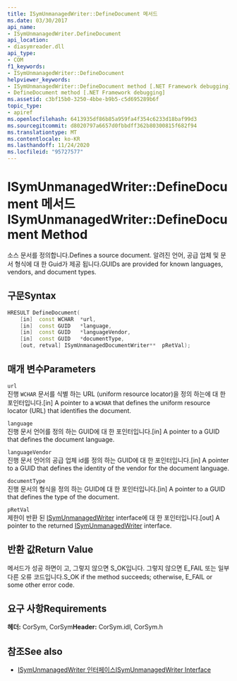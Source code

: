 ```yaml
---
title: ISymUnmanagedWriter::DefineDocument 메서드
ms.date: 03/30/2017
api_name:
- ISymUnmanagedWriter.DefineDocument
api_location:
- diasymreader.dll
api_type:
- COM
f1_keywords:
- ISymUnmanagedWriter::DefineDocument
helpviewer_keywords:
- ISymUnmanagedWriter::DefineDocument method [.NET Framework debugging]
- DefineDocument method [.NET Framework debugging]
ms.assetid: c3bf15b0-3250-4bbe-b9b5-c5d695289b6f
topic_type:
- apiref
ms.openlocfilehash: 6413935df86b85a959fa4f354c6233d18baf99d3
ms.sourcegitcommit: d8020797a6657d0fbbdff362b80300815f682f94
ms.translationtype: MT
ms.contentlocale: ko-KR
ms.lasthandoff: 11/24/2020
ms.locfileid: "95727577"
---
```

# <a name="isymunmanagedwriterdefinedocument-method"></a><span data-ttu-id="de7b9-102">ISymUnmanagedWriter::DefineDocument 메서드</span><span class="sxs-lookup"><span data-stu-id="de7b9-102">ISymUnmanagedWriter::DefineDocument Method</span></span>

<span data-ttu-id="de7b9-103">소스 문서를 정의합니다.</span><span class="sxs-lookup"><span data-stu-id="de7b9-103">Defines a source document.</span></span> <span data-ttu-id="de7b9-104">알려진 언어, 공급 업체 및 문서 형식에 대 한 Guid가 제공 됩니다.</span><span class="sxs-lookup"><span data-stu-id="de7b9-104">GUIDs are provided for known languages, vendors, and document types.</span></span>  
  
## <a name="syntax"></a><span data-ttu-id="de7b9-105">구문</span><span class="sxs-lookup"><span data-stu-id="de7b9-105">Syntax</span></span>  
  
```cpp  
HRESULT DefineDocument(  
    [in]  const WCHAR  *url,  
    [in]  const GUID   *language,  
    [in]  const GUID   *languageVendor,  
    [in]  const GUID   *documentType,  
    [out, retval] ISymUnmanagedDocumentWriter**  pRetVal);  
```  
  
## <a name="parameters"></a><span data-ttu-id="de7b9-106">매개 변수</span><span class="sxs-lookup"><span data-stu-id="de7b9-106">Parameters</span></span>  

 `url`  
 <span data-ttu-id="de7b9-107">진행 `WCHAR` 문서를 식별 하는 URL (uniform resource locator)을 정의 하는에 대 한 포인터입니다.</span><span class="sxs-lookup"><span data-stu-id="de7b9-107">[in] A pointer to a `WCHAR` that defines the uniform resource locator (URL) that identifies the document.</span></span>  
  
 `language`  
 <span data-ttu-id="de7b9-108">진행 문서 언어를 정의 하는 GUID에 대 한 포인터입니다.</span><span class="sxs-lookup"><span data-stu-id="de7b9-108">[in] A pointer to a GUID that defines the document language.</span></span>  
  
 `languageVendor`  
 <span data-ttu-id="de7b9-109">진행 문서 언어의 공급 업체 id를 정의 하는 GUID에 대 한 포인터입니다.</span><span class="sxs-lookup"><span data-stu-id="de7b9-109">[in] A pointer to a GUID that defines the identity of the vendor for the document language.</span></span>  
  
 `documentType`  
 <span data-ttu-id="de7b9-110">진행 문서의 형식을 정의 하는 GUID에 대 한 포인터입니다.</span><span class="sxs-lookup"><span data-stu-id="de7b9-110">[in] A pointer to a GUID that defines the type of the document.</span></span>  
  
 `pRetVal`  
 <span data-ttu-id="de7b9-111">제한이 반환 된 [ISymUnmanagedWriter](isymunmanagedwriter-interface.md) interface에 대 한 포인터입니다.</span><span class="sxs-lookup"><span data-stu-id="de7b9-111">[out] A pointer to the returned [ISymUnmanagedWriter](isymunmanagedwriter-interface.md) interface.</span></span>  
  
## <a name="return-value"></a><span data-ttu-id="de7b9-112">반환 값</span><span class="sxs-lookup"><span data-stu-id="de7b9-112">Return Value</span></span>  

 <span data-ttu-id="de7b9-113">메서드가 성공 하면이 고, 그렇지 않으면 S_OK입니다. 그렇지 않으면 E_FAIL 또는 일부 다른 오류 코드입니다.</span><span class="sxs-lookup"><span data-stu-id="de7b9-113">S_OK if the method succeeds; otherwise, E_FAIL or some other error code.</span></span>  
  
## <a name="requirements"></a><span data-ttu-id="de7b9-114">요구 사항</span><span class="sxs-lookup"><span data-stu-id="de7b9-114">Requirements</span></span>  

 <span data-ttu-id="de7b9-115">**헤더:** CorSym, CorSym</span><span class="sxs-lookup"><span data-stu-id="de7b9-115">**Header:** CorSym.idl, CorSym.h</span></span>  
  
## <a name="see-also"></a><span data-ttu-id="de7b9-116">참조</span><span class="sxs-lookup"><span data-stu-id="de7b9-116">See also</span></span>

- [<span data-ttu-id="de7b9-117">ISymUnmanagedWriter 인터페이스</span><span class="sxs-lookup"><span data-stu-id="de7b9-117">ISymUnmanagedWriter Interface</span></span>](isymunmanagedwriter-interface.md)

